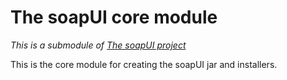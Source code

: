 # The soapUI core module

*This is a submodule of [The soapUI project](../)*

This is the core module for creating the soapUI jar and installers.